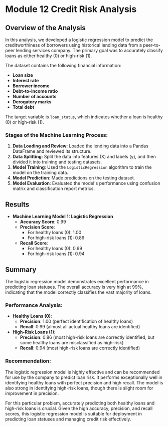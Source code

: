 # Module 12 Credit Risk Analysis

## Overview of the Analysis

In this analysis, we developed a logistic regression model to predict the creditworthiness of borrowers using historical lending data from a peer-to-peer lending services company. The primary goal was to accurately classify loans as either healthy (0) or high-risk (1).

The dataset contains the following financial information:

-   **Loan size**
-   **Interest rate**
-   **Borrower income**
-   **Debt-to-income ratio**
-   **Number of accounts**
-   **Derogatory marks**
-   **Total debt**

The target variable is  `loan_status`, which indicates whether a loan is healthy (0) or high-risk (1).

### Stages of the Machine Learning Process:

1.  **Data Loading and Review**: Loaded the lending data into a Pandas DataFrame and reviewed its structure.
2.  **Data Splitting**: Split the data into features (X) and labels (y), and then divided it into training and testing datasets.
3.  **Model Training**: Used the  `LogisticRegression`  algorithm to train the model on the training data.
4.  **Model Prediction**: Made predictions on the testing dataset.
5.  **Model Evaluation**: Evaluated the model's performance using confusion matrix and classification report metrics.

## Results

-   **Machine Learning Model 1: Logistic Regression**
    -   **Accuracy Score**: 0.99
    -   **Precision Score**:
        -   For healthy loans (0): 1.00
        -   For high-risk loans (1): 0.86
    -   **Recall Score**:
        -   For healthy loans (0): 0.99
        -   For high-risk loans (1): 0.94

## Summary

The logistic regression model demonstrates excellent performance in predicting loan statuses. The overall accuracy is very high at 99%, indicating that the model correctly classifies the vast majority of loans.

### Performance Analysis:

-   **Healthy Loans (0)**:
    -   **Precision**: 1.00 (perfect identification of healthy loans)
    -   **Recall**: 0.99 (almost all actual healthy loans are identified)
-   **High-Risk Loans (1)**:
    -   **Precision**: 0.86 (most high-risk loans are correctly identified, but some healthy loans are misclassified as high-risk)
    -   **Recall**: 0.94 (most high-risk loans are correctly identified)

### Recommendation:

The logistic regression model is highly effective and can be recommended for use by the company to predict loan risk. It performs exceptionally well in identifying healthy loans with perfect precision and high recall. The model is also strong in identifying high-risk loans, though there is slight room for improvement in precision.

For this particular problem, accurately predicting both healthy loans and high-risk loans is crucial. Given the high accuracy, precision, and recall scores, this logistic regression model is suitable for deployment in predicting loan statuses and managing credit risk effectively.
